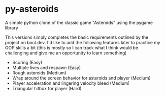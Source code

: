 # py-asteroids
A simple python clone of the classic game "Asteroids" using the pygame library

This versions simply completes the basic requirements outlined by the project on boot.dev. I'd like to add the following features later to practice my OOP skills a bit (this is mostly so I can track what I think would be challenging and give me an opportunity to learn something)
 
* Scoring (Easy)
* Multiple lives and respawn (Easy)
* Rough asteroids (Medium)
* Wrap around the screen behavior for asteroids and player (Medium)
* Player acceleration and lingering velocity bleed (Medium)
* Triangular hitbox for player (Hard)